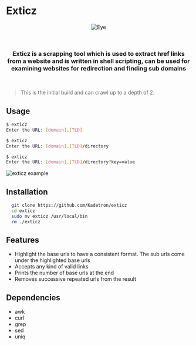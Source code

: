 
# Exticz
<p align="center">
  <img src="https://i.imgur.com/MR3iQ0k.jpg" alt="Eye"/>
</p>
<br>
<h3 align="center">Exticz is a scrapping tool which is used to extract href links from a website and is written in shell scripting, can be used for examining websites for redirection and finding sub domains </h3>
<br>

>This is the initial build and can crawl up to a depth of 2.
## Usage
```bash
$ exticz
Enter the URL: [domain].[TLD]
```
```bash
$ exticz
Enter the URL: [domain].[TLD]/directory
```
```bash
$ exticz
Enter the URL: [domain].[TLD]/directory?key=value
```
![exticz example](https://i.imgur.com/W6oOvfp.png)


## Installation
```bash
  git clone https://github.com/Kadetron/exticz  
  cd exticz
  sudo mv exticz /usr/local/bin
  rm ./exticz
```
    
## Features

- Highlight the base urls to have a consistent format. The sub urls come under the highlighted base urls
- Accepts any kind of valid links
- Prints the number of base urls at the end
- Removes successive repeated urls from the result
## Dependencies
- awk
- curl
- grep
- sed
- uniq
